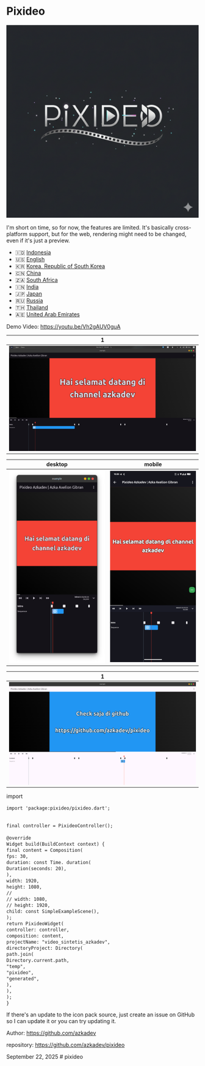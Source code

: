 # Pixideo

![](assets/logo/pixideo.png)

I'm short on time, so for now, the features are limited. It's basically cross-platform support, but for the web, rendering might need to be changed, even if it's just a preview.

- 🇮🇩 [Indonesia](./README.md)
- 🇺🇸 [English](./README_EN.md)
- 🇰🇷 [Korea, Republic of South Korea](./README_KO.md)
- 🇨🇳 [China](./README_zh-CN.md)
- 🇿🇦 [South Africa](./README_AF.md)
- 🇮🇳 [India](./README_HI.md)
- 🇯🇵 [Japan](./README_JA.md)
- 🇷🇺 [Russia](./README_RU.md)
- 🇹🇭 [Thailand](./README_TH.md)
- 🇦🇪 [United Arab Emirates](./README_AR.md)

Demo Video: https://youtu.be/Vh2gAUV0guA


| 1 |
|--------------------------|
| ![](./screenshots/1.png) |


| desktop | mobile |
|--------------------------------|---------------------------------------------|
| ![](./screenshots/desktop.png) | ![](./screenshots/mobile.png) |


| 1 |
|--------------------------|
| ![](./screenshots/4.png) |


import

```darts
import 'package:pixideo/pixideo.dart';
```


```darts 

final controller = PixideoController(); 

@override 
Widget build(BuildContext context) { 
final content = Composition( 
fps: 30, 
duration: const Time. duration( 
Duration(seconds: 20), 
), 
width: 1920, 
height: 1080, 
// 
// width: 1080, 
// height: 1920, 
child: const SimpleExampleScene(), 
); 
return PixideoWidget(
controller: controller,
composition: content,
projectName: "video_sintetis_azkadev",
directoryProject: Directory(
path.join(
Directory.current.path,
"temp",
"pixideo",
"generated",
),
),
);
}
```

If there's an update to the icon pack source, just create an issue on GitHub so I can update it or you can try updating it.

Author: https://github.com/azkadev

repository: https://github.com/azkadev/pixideo

September 22, 2025 # pixideo